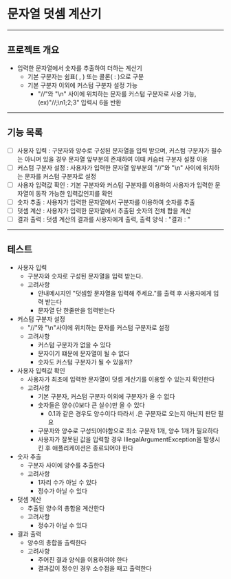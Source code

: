 # 문자열 덧셈 계산기

---

## 프로젝트 개요
* 입력한 문자열에서 숫자를 추출하여 더하는 계산기
  * 기본 구분자는 쉼표( , ) 또는 콜론( : )으로 구분
  * 기본 구분자 이외에 커스텀 구분자 설정 가능
    * "//"와 "\n" 사이에 위치하는 문자를 커스텀 구분자로 사용 가능, (ex)"//;\n1;2;3" 입력시 6을 반환

---

## 기능 목록
- [ ] 사용자 입력 : 구분자와 양수로 구성된 문자열을 입력 받으며, 커스텀 구분자가 필수는 아니며 있을 경우 문자열 앞부분의 존재하여 이때 커슴터 구분자 설정 이용
- [ ] 커스텀 구분자 설정 : 사용자가 입력한 문자열 앞부분의 "//"와 "\n" 사이에 위치하는 문자를 커스텀 구분자로 설정
- [ ] 사용자 입력값 확인 : 기본 구분자와 커스텀 구분자를 이용하여 사용자가 입력한 문자열이 동작 가능한 입력값인지를 확인
- [ ] 숫자 추출 : 사용자가 입력한 문자열에서 구분자를 이용하여 숫자를 추출
- [ ] 덧셈 계산 : 사용자가 입력한 문자열에서 추출된 숫자의 전체 합을 계산
- [ ] 결과 출력 : 덧셈 계산의 결과를 사용자에게 출력, 출력 양식 : "결과 : "

---

## 테스트
- 사용자 입력
  - 구분자와 숫자로 구성된 문자열을 입력 받는다.
  - 고려사항
    - 안내메시지인 "덧셈할 문자열을 입력해 주세요."를 출력 후 사용자에게 입력 받는다
    - 문자열 단 한줄만을 입력받는다
- 커스텀 구분자 설정
  - "//"와 "\n"사이에 위치하는 문자를 커스텀 구분자로 설정
  - 고려사항
    - 커스텀 구분자가 없을 수 있다
    - 문자이기 떄문에 문자열이 될 수 없다
    - 숫자도 커스텀 구분자가 될 수 있을까?
- 사용자 입력값 확인
  - 사용자가 최초에 입력한 문자열이 덧셈 계산기를 이용할 수 있는지 확인한다
  - 고려사항
    - 기본 구분자, 커스텀 구분자 이외에 구분자가 올 수 없다
    - 숫자들은 양수(0보다 큰 실수)만 올 수 있다
      - 0.1과 같은 경우도 양수이다 따라서 .은 구분자로 오는지 아닌지 판단 필요
    - 구분자와 양수로 구성되어야함으로 최소 구분자 1개, 양수 1개가 필요하다
    - 사용자가 잘못된 값을 입력할 경우 IllegalArgumentException을 발생시킨 후 애플리케이션은 종료되어야 한다
- 숫자 추출
  - 구분자 사이에 양수를 추출한다
  - 고려사항
    - 1자리 수가 아닐 수 있다
    - 정수가 아닐 수 있다
- 덧셈 계산
  - 추출된 양수의 총합을 계산한다
  - 고려사항
    - 정수가 아닐 수 있다
- 결과 출력
  - 양수의 총합을 출력한다
  - 고려사항
    - 주어진 결과 양식을 이용하여야 한다
    - 결과값이 정수인 경우 소수점을 때고 출력한다
